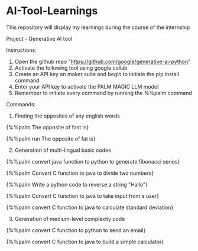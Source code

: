 # AI-Tool-Learnings
This repository will display my learnings during the course of the internship

Project - Generative AI tool

Instructions:
1. Open the github repo "https://github.com/google/generative-ai-python"
2. Activate the following tool using google collab
3. Create an API key on maker suite and begin to initiate the pip install command
4. Enter your API key to activate the PALM MAGIC LLM model
5. Remember to initiate every command by running the %%palm command

Commands:
1. Finding the opposites of any english words
 
  {%%palm
   The opposite of fast is}

  {%%palm run
   The opposite of fat is}

2. Generation of multi-lingual basic codes

{%%palm
convert java function to python to generate fibonacci series}

{%%palm
Convert C function to java to divide two numbers}

{%%palm
Write a python code to reverse a string "Hallo"}

{%%palm
Convert C function to java to take input from a user}

{%%palm
convert C function to java to calculate standard deviation}

3. Generation of medium-level complexity code

{%%palm
convert C function to python to send an email}

{%%palm
convert C function to java to build a simple calculator}


